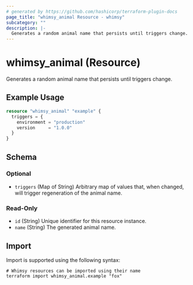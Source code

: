 ```yaml
---
# generated by https://github.com/hashicorp/terraform-plugin-docs
page_title: "whimsy_animal Resource - whimsy"
subcategory: ""
description: |-
  Generates a random animal name that persists until triggers change.
---
```


# whimsy_animal (Resource)

Generates a random animal name that persists until triggers change.

## Example Usage

```terraform
resource "whimsy_animal" "example" {
  triggers = {
    environment = "production"
    version     = "1.0.0"
  }
}
```

<!-- schema generated by tfplugindocs -->
## Schema

### Optional

- `triggers` (Map of String) Arbitrary map of values that, when changed, will trigger regeneration of the animal name.

### Read-Only

- `id` (String) Unique identifier for this resource instance.
- `name` (String) The generated animal name.

## Import

Import is supported using the following syntax:

```shell
# Whimsy resources can be imported using their name
terraform import whimsy_animal.example "fox"
```
